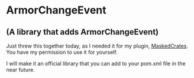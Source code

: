 # ArmorChangeEvent
## (A library that adds ArmorChangeEvent)

Just threw this together today, as I needed it for my plugin, [MaskedCrates](https://www.mc-market.org/resources/15729/).
You have my permission to use it for yourself.

I will make it an official library that you can add to your pom.xml file in the near future.
